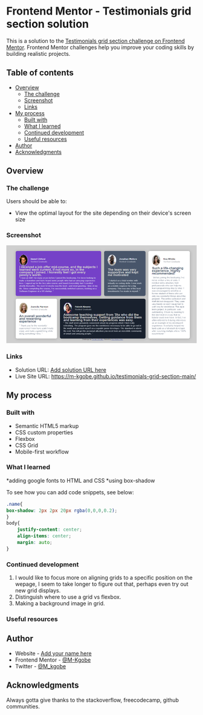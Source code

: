 # Frontend Mentor - Testimonials grid section solution

This is a solution to the [Testimonials grid section challenge on Frontend Mentor](https://www.frontendmentor.io/challenges/testimonials-grid-section-Nnw6J7Un7). Frontend Mentor challenges help you improve your coding skills by building realistic projects. 

## Table of contents

- [Overview](#overview)
  - [The challenge](#the-challenge)
  - [Screenshot](#screenshot)
  - [Links](#links)
- [My process](#my-process)
  - [Built with](#built-with)
  - [What I learned](#what-i-learned)
  - [Continued development](#continued-development)
  - [Useful resources](#useful-resources)
- [Author](#author)
- [Acknowledgments](#acknowledgments)


## Overview

### The challenge

Users should be able to:

- View the optimal layout for the site depending on their device's screen size

### Screenshot

![](images/screenshot.png)

### Links

- Solution URL: [Add solution URL here](https://your-solution-url.com)
- Live Site URL: https://m-kgobe.github.io/testimonials-grid-section-main/

## My process

### Built with

- Semantic HTML5 markup
- CSS custom properties
- Flexbox
- CSS Grid
- Mobile-first workflow

### What I learned

*adding google fonts to HTML and CSS
*using box-shadow


To see how you can add code snippets, see below:


```css
.name{
box-shadow: 2px 2px 20px rgba(0,0,0,0.2);
}
body{
    justify-content: center;  
    align-items: center;
    margin: auto;
}
```

### Continued development

1. I would like to focus more on aligning grids to a specific position on the wepage, I seem to  take longer to figure out that, perhaps even try out new grid displays.
2. Distinguish where to use a grid vs flexbox.
3. Making a background image in grid.


### Useful resources


## Author

- Website - [Add your name here](https://www.your-site.com)
- Frontend Mentor - [@M-Kgobe](https://www.frontendmentor.io/profile/M-Kgobe)
- Twitter - [@M_kgobe](https://www.twitter.com/M_kgoe)


## Acknowledgments

Always gotta give thanks to the stackoverflow, freecodecamp, github communities.
